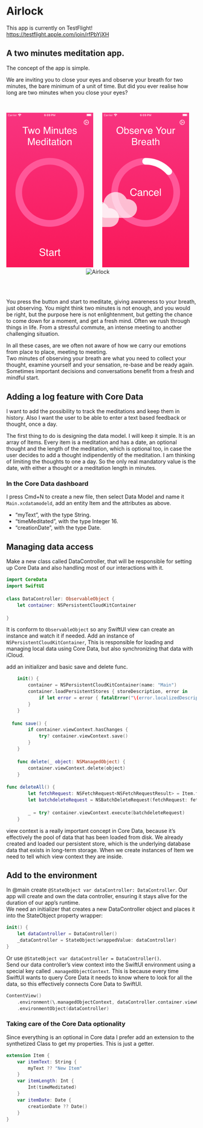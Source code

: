 # Airlock

This app is currently on TestFlight!  
https://testflight.apple.com/join/rfPbYjXH

## A two minutes meditation app.

The concept of the app is simple. 

We are inviting you to close your eyes and observe your breath for two minutes, the bare minimum of a unit of time. But did you ever realise how long are two minutes when you close your eyes?

<br>
<p align="center">
  <img src="screens/airlock0.png" width="230"  title="Airlock">&nbsp;&nbsp;&nbsp;&nbsp;&nbsp;
<img src="screens/airlock1.png" width="230"  title="Airlock">&nbsp;&nbsp;&nbsp;&nbsp;&nbsp;
  <img src="screens/airlock.gif" width="230"  title="Airlock">&nbsp;&nbsp;&nbsp;&nbsp;&nbsp;
</p>
<br></br>


You press the button and start to meditate, giving awareness to your breath, just observing. You might think two minutes is not enough, and you would be right, but the purpose here is not enlightenment, but getting the chance to come down for a moment, and get a fresh mind. 
Often we rush through things in life. From a stressful commute, an intense meeting to another challenging situation.  

In all these cases, are we often not aware of how we carry our emotions from place to place, meeting to meeting.  
Two minutes of observing your breath are what you need to collect your thought, examine yourself and your sensation, re-base and be ready again.   
Sometimes important decisions and conversations benefit from a fresh and mindful start.

## Adding a log feature with Core Data

I want to add the possibility to track the meditations and keep them in history. Also I want the user to be able to enter a text based feedback or thought, once a day.  

The first thing to do is designing the data model. I will keep it simple. It is an array of Items. Every item is a meditation and has a date, an optional thought and the length of the meditation, which is optional too, in case the user decides to add a thought indipendently of the meditation. I am thinking of limiting the thoughts to one a day. So the only real mandatory value is the date, with either a thought or a meditation length in minutes.  

### In the Core Data dashboard
I press Cmd+N to create a new file, then select Data Model and name it `Main.xcdatamodeld`, add an entity Item and the attributes as above. 

- “myText”, with the type String.
- “timeMeditated”, with the type Integer 16.
- “creationDate”, with the type Date.

## Managing data access

Make a new class called DataController, that will be responsible for setting up Core Data and also handling most of our interactions with it.  

```swift
import CoreData 
import SwiftUI

class DataController: ObservableObject {
	let container: NSPersistentCloudKitContainer
  
}
```

It is conform to `ObservableObject` so any SwiftUI view can create an instance and watch it if needed. Add an instance of `NSPersistentCloudKitContainer`, This is responsible for loading and managing local data using Core Data, but also synchronizing that data with iCloud. 

add an initializer and basic save and delete func.
```swift
	init() {
		container = NSPersistentCloudKitContainer(name: "Main")
		container.loadPersistentStores { storeDescription, error in
			if let error = error { fatalError("\(error.localizedDescription)") }
		}
	}
  
  func save() {
		if container.viewContext.hasChanges {
			try? container.viewContext.save()
		}
	}

	func delete(_ object: NSManagedObject) {
		container.viewContext.delete(object)
	}

func deleteAll() {
		let fetchRequest: NSFetchRequest<NSFetchRequestResult> = Item.fetchRequest()
		let batchdeleteRequest = NSBatchDeleteRequest(fetchRequest: fetchRequest)

		_ = try? container.viewContext.execute(batchdeleteRequest)
	}

```
view context is a really important concept in Core Data, because it’s effectively the pool of data that has been loaded from disk. We already created and loaded our persistent store, which is the underlying database data that exists in long-term storage. When we create instances of Item we need to tell which view context they are inside.

## Add to the environment
In @main create `@StateObject var dataController: DataController`.
Our app will create and own the data controller, ensuring it stays alive for the duration of our app’s runtime.  
We need an initializer that creates a new DataController object and places it into the StateObject property wrapper:
```swift
init() {
	let dataController = DataController()
	_dataController = StateObject(wrappedValue: dataController)
}
```
Or use `@StateObject var dataController = DataController()`.  
Send our data controller’s view context into the SwiftUI environment using a special key called `.managedObjectContext`. This is because every time SwiftUI wants to query Core Data it needs to know where to look for all the data, so this effectively connects Core Data to SwiftUI.  
```swift
ContentView()
	.environment(\.managedObjectContext, dataController.container.viewContext)
	.environmentObject(dataController)
```

### Taking care of the Core Data optionality
Since everything is an optional in Core data I prefer add an extension to the synthetized Class to get my properties. This is just a getter.
``` swift
extension Item {
	var itemText: String {
		myText ?? "New Item"
	}
	var itemLength: Int {
		Int(timeMeditated)
	}
	var itemDate: Date {
		creationDate ?? Date()
	}
}
```


